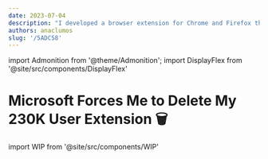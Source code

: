 ```yaml
---
date: 2023-07-04
description: "I developed a browser extension for Chrome and Firefox that attracted 750K visitors and 500K installs, with 230K active users. Despite acquisition offers and Microsoft's challenges to my app, I persevered until warned for trademark rights violations. I ceased the project, finding open-source development emotionally taxing, unsustainable, and overwhelmed by user feedback. Contributions were scarce. I'm now aiming to create a sustainable, value-driven service."
authors: anaclumos
slug: '/5ADC58'
---
```


import Admonition from '@theme/Admonition';
import DisplayFlex from '@site/src/components/DisplayFlex'

# Microsoft Forces Me to Delete My 230K User Extension 🗑️

import WIP from '@site/src/components/WIP'

<WIP />
